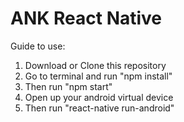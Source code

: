 # ANK React Native

Guide to use:
1. Download or Clone this repository
2. Go to terminal and run "npm install"
3. Then run "npm start"
4. Open up your android virtual device
5. Then run "react-native run-android"